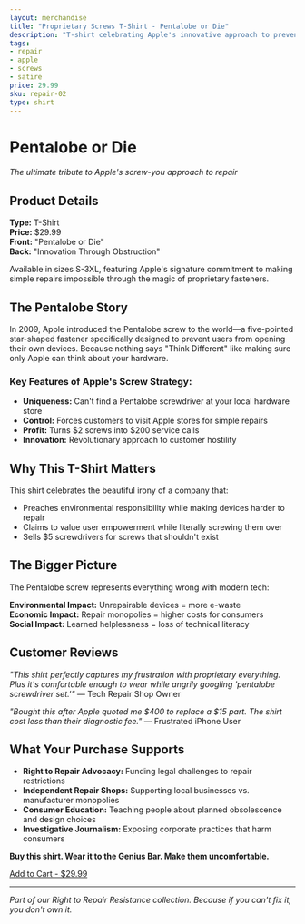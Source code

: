 ```yaml
---
layout: merchandise
title: "Proprietary Screws T-Shirt - Pentalobe or Die"
description: "T-shirt celebrating Apple's innovative approach to preventing repair with exotic screws."
tags:
- repair
- apple
- screws
- satire
price: 29.99
sku: repair-02
type: shirt
---
```


# Pentalobe or Die

*The ultimate tribute to Apple's screw-you approach to repair*

## Product Details

**Type:** T-Shirt  
**Price:** $29.99  
**Front:** "Pentalobe or Die"  
**Back:** "Innovation Through Obstruction"  

Available in sizes S-3XL, featuring Apple's signature commitment to making simple repairs impossible through the magic of proprietary fasteners.

## The Pentalobe Story

In 2009, Apple introduced the Pentalobe screw to the world—a five-pointed star-shaped fastener specifically designed to prevent users from opening their own devices. Because nothing says "Think Different" like making sure only Apple can think about your hardware.

### Key Features of Apple's Screw Strategy:

- **Uniqueness:** Can't find a Pentalobe screwdriver at your local hardware store
- **Control:** Forces customers to visit Apple stores for simple repairs
- **Profit:** Turns $2 screws into $200 service calls
- **Innovation:** Revolutionary approach to customer hostility

## Why This T-Shirt Matters

This shirt celebrates the beautiful irony of a company that:
- Preaches environmental responsibility while making devices harder to repair
- Claims to value user empowerment while literally screwing them over
- Sells $5 screwdrivers for screws that shouldn't exist

## The Bigger Picture

The Pentalobe screw represents everything wrong with modern tech:

**Environmental Impact:** Unrepairable devices = more e-waste  
**Economic Impact:** Repair monopolies = higher costs for consumers  
**Social Impact:** Learned helplessness = loss of technical literacy  

## Customer Reviews

*"This shirt perfectly captures my frustration with proprietary everything. Plus it's comfortable enough to wear while angrily googling 'pentalobe screwdriver set.'"* — Tech Repair Shop Owner

*"Bought this after Apple quoted me $400 to replace a $15 part. The shirt cost less than their diagnostic fee."* — Frustrated iPhone User

## What Your Purchase Supports

- **Right to Repair Advocacy:** Funding legal challenges to repair restrictions
- **Independent Repair Shops:** Supporting local businesses vs. manufacturer monopolies  
- **Consumer Education:** Teaching people about planned obsolescence and design choices
- **Investigative Journalism:** Exposing corporate practices that harm consumers

**Buy this shirt. Wear it to the Genius Bar. Make them uncomfortable.**

[Add to Cart - $29.99](/checkout/?sku=repair-02&title=Pentalobe%20or%20Die&price=29.99&type=shirt)

---

*Part of our Right to Repair Resistance collection. Because if you can't fix it, you don't own it.*